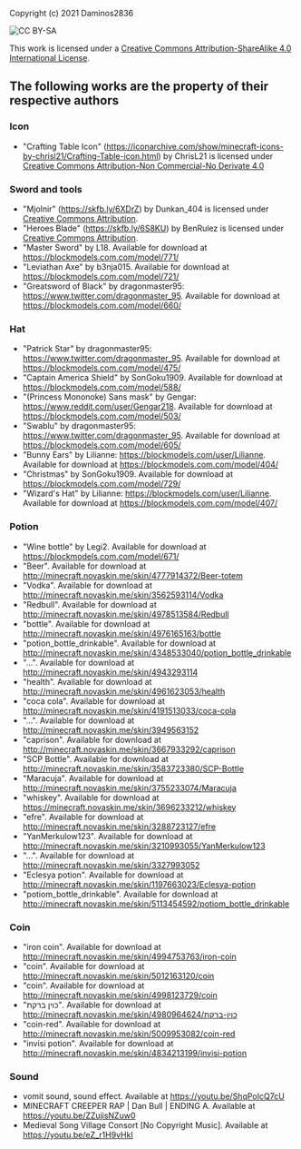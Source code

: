 Copyright (c) 2021 Daminos2836

![CC BY-SA](https://i.creativecommons.org/l/by-sa/4.0/80x15.png)

This work is licensed under a [Creative Commons Attribution-ShareAlike 4.0 International License](http://creativecommons.org/licenses/by-sa/4.0/).

## The following works are the property of their respective authors

### Icon

-   "Crafting Table Icon" (https://iconarchive.com/show/minecraft-icons-by-chrisl21/Crafting-Table-icon.html) by ChrisL21 is licensed under [Creative Commons Attribution-Non Commercial-No Derivate 4.0](https://creativecommons.org/licenses/by-nc-nd/4.0/)

### Sword and tools

-   "Mjolnir" (https://skfb.ly/6XDrZ) by Dunkan_404 is licensed under [Creative Commons Attribution](http://creativecommons.org/licenses/by/4.0/).
-   "Heroes Blade" (https://skfb.ly/6S8KU) by BenRulez is licensed under [Creative Commons Attribution](http://creativecommons.org/licenses/by/4.0/).
-   "Master Sword" by L18. Available for download at https://blockmodels.com.com/model/771/
-   "Leviathan Axe" by b3nja015. Available for download at https://blockmodels.com.com/model/721/
-   "Greatsword of Black" by dragonmaster95: https://www.twitter.com/dragonmaster_95. Available for download at https://blockmodels.com.com/model/660/

### Hat

-   "Patrick Star" by dragonmaster95: https://www.twitter.com/dragonmaster_95. Available for download at https://blockmodels.com.com/model/475/
-   "Captain America Shield" by SonGoku1909. Available for download at https://blockmodels.com.com/model/588/
-   "(Princess Mononoke) Sans mask" by Gengar: https://www.reddit.com/user/Gengar218. Available for download at https://blockmodels.com.com/model/503/
-   "Swablu" by dragonmaster95: https://www.twitter.com/dragonmaster_95. Available for download at https://blockmodels.com.com/model/605/
-   "Bunny Ears" by Lilianne: https://blockmodels.com/user/Lilianne. Available for download at https://blockmodels.com.com/model/404/
-   "Christmas" by SonGoku1909. Available for download at https://blockmodels.com.com/model/729/
-   "Wizard's Hat" by Lilianne: https://blockmodels.com/user/Lilianne. Available for download at https://blockmodels.com.com/model/407/

### Potion

-   "Wine bottle" by Legi2. Available for download at https://blockmodels.com.com/model/671/
-   "Beer". Available for download at http://minecraft.novaskin.me/skin/4777914372/Beer-totem
-   "Vodka". Available for download at http://minecraft.novaskin.me/skin/3562593114/Vodka
-   "Redbull". Available for download at http://minecraft.novaskin.me/skin/4978513584/Redbull
-   "bottle". Available for download at http://minecraft.novaskin.me/skin/4976165163/bottle
-   "potion_bottle_drinkable". Available for download at http://minecraft.novaskin.me/skin/4348533040/potion_bottle_drinkable
-   "...". Available for download at http://minecraft.novaskin.me/skin/4943293114
-   "health". Available for download at http://minecraft.novaskin.me/skin/4961623053/health
-   "coca cola". Available for download at http://minecraft.novaskin.me/skin/4191513033/coca-cola
-   "...". Available for download at http://minecraft.novaskin.me/skin/3949563152
-   "caprison". Available for download at http://minecraft.novaskin.me/skin/3667933292/caprison
-   "SCP Bottle". Available for download at http://minecraft.novaskin.me/skin/3583723380/SCP-Bottle
-   "Maracuja". Available for download at http://minecraft.novaskin.me/skin/3755233074/Maracuja
-   "whiskey". Available for download at https://minecraft.novaskin.me/skin/3696233212/whiskey
-   "efre". Available for download at http://minecraft.novaskin.me/skin/3288723127/efre
-   "YanMerkulow123". Available for download at http://minecraft.novaskin.me/skin/3210993055/YanMerkulow123
-   "...". Available for download at http://minecraft.novaskin.me/skin/3327993052
-   "Eclesya potion". Available for download at http://minecraft.novaskin.me/skin/1197663023/Eclesya-potion
-   "potiom_bottle_drinkable". Available for download at http://minecraft.novaskin.me/skin/5113454592/potiom_bottle_drinkable

### Coin

-   "iron coin". Available for download at http://minecraft.novaskin.me/skin/4994753763/iron-coin
-   "coin". Available for download at http://minecraft.novaskin.me/skin/5012163120/coin
-   "coin". Available for download at http://minecraft.novaskin.me/skin/4998123729/coin
-   "כוין ברקת". Available for download at http://minecraft.novaskin.me/skin/4980964624/כוין-ברקת
-   "coin-red". Available for download at http://minecraft.novaskin.me/skin/5009953082/coin-red
-   "invisi potion". Available for download at http://minecraft.novaskin.me/skin/4834213199/invisi-potion

### Sound

-   vomit sound, sound effect. Available at https://youtu.be/ShqPoIcQ7cU
-   MINECRAFT CREEPER RAP | Dan Bull | ENDING A. Available at https://youtu.be/ZZujisNZuw0
-   Medieval Song Village Consort [No Copyright Music]. Available at https://youtu.be/eZ_r1H9vHkI
